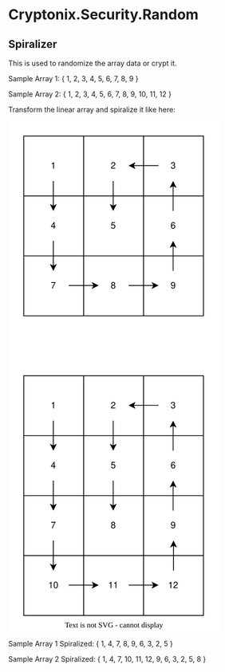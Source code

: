 ﻿# Cryptonix.Security.Random

## Spiralizer

This is used to randomize the array data or crypt it.

Sample Array 1: { 1, 2, 3, 4, 5, 6, 7, 8, 9 }

Sample Array 2: { 1, 2, 3, 4, 5, 6, 7, 8, 9, 10, 11, 12 }

Transform the linear array and spiralize it like here: 

![Spiralization sequence](../../../docs/spiralizer_arrays.svg)

Sample Array 1 Spiralized: { 1, 4, 7, 8, 9, 6, 3, 2, 5 }

Sample Array 2 Spiralized: { 1, 4, 7, 10, 11, 12, 9, 6, 3, 2, 5, 8 }
